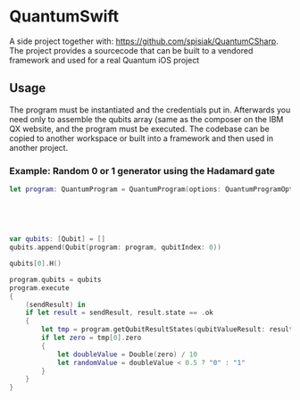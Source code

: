 # QuantumSwift

A side project together with: https://github.com/spisiak/QuantumCSharp. The project provides a sourcecode that can be built to a vendored framework and used for a real Quantum iOS project

## Usage

The program must be instantiated and the credentials put in. Afterwards you need only to assemble the qubits array (same as the composer on the IBM QX website, and the program must be executed. The codebase can be copied to another workspace or built into a framework and then used in another project.

### Example: Random 0 or 1 generator using the Hadamard gate

```swift
let program: QuantumProgram = QuantumProgram(options: QuantumProgramOption(device: .simulator,
                                                                                   shots: 10,
                                                                                   email: "some.ibm.account@ibm.com",
                                                                                   password: "12345",
                                                                                   maxCredits: 15), numRetries: 50)
                                                     
var qubits: [Qubit] = []
qubits.append(Qubit(program: program, qubitIndex: 0))

qubits[0].H()

program.qubits = qubits
program.execute
{
    (sendResult) in
    if let result = sendResult, result.state == .ok
    {
        let tmp = program.getQubitResultStates(qubitValueResult: result)
        if let zero = tmp[0].zero
        {
            let doubleValue = Double(zero) / 10
            let randomValue = doubleValue < 0.5 ? "0" : "1"
        }
    }
}
```
